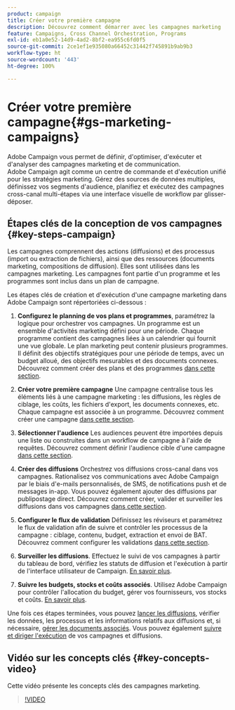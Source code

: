 ```yaml
---
product: campaign
title: Créer votre première campagne
description: Découvrez comment démarrer avec les campagnes marketing
feature: Campaigns, Cross Channel Orchestration, Programs
exl-id: eb1a0e52-14d9-4ad2-8bf2-ea955c6fd0f5
source-git-commit: 2ce1ef1e935080a66452c31442f745891b9ab9b3
workflow-type: ht
source-wordcount: '443'
ht-degree: 100%

---
```


# Créer votre première campagne{#gs-marketing-campaigns}

Adobe Campaign vous permet de définir, d&#39;optimiser, d&#39;exécuter et d&#39;analyser des campagnes marketing et de communication. Adobe Campaign agit comme un centre de commande et d&#39;exécution unifié pour les stratégies marketing. Gérez des sources de données multiples, définissez vos segments d&#39;audience, planifiez et exécutez des campagnes cross-canal multi-étapes via une interface visuelle de workflow par glisser-déposer.


<!--In addition, the **Marketing Resource Management (MRM)** module lets you control marketing actions in a collaborative mode by providing complete management and real-time tracking of the tasks, budgets and marketing resources involved. The Marketing Resource Management lets you optimize and regulate the management of internal and external processes, resources and marketing campaigns, as well as third party relations (agencies, printers, etc.). For more on this, refer to [this section](about-marketing-resource-management.md).

>[!NOTE]
>
>Capabilities related to population targeting, message personalization and message delivery on the various channels are detailed in [this section](../../delivery/using/steps-about-delivery-creation-steps.md).-->


## Étapes clés de la conception de vos campagnes {#key-steps-campaign}

Les campagnes comprennent des actions (diffusions) et des processus (import ou extraction de fichiers), ainsi que des ressources (documents marketing, compositions de diffusion). Elles sont utilisées dans les campagnes marketing. Les campagnes font partie d&#39;un programme et les programmes sont inclus dans un plan de campagne.

Les étapes clés de création et d&#39;exécution d&#39;une campagne marketing dans Adobe Campaign sont répertoriées ci-dessous :

1. **Configurez le planning de vos plans et programmes**, paramétrez la logique pour orchestrer vos campagnes.
Un programme est un ensemble d&#39;activités marketing défini pour une période. Chaque programme contient des campagnes liées à un calendrier qui fournit une vue globale. Le plan marketing peut contenir plusieurs programmes. Il définit des objectifs stratégiques pour une période de temps, avec un budget alloué, des objectifs mesurables et des documents connexes. Découvrez comment créer des plans et des programmes [dans cette section](marketing-campaign-create.md#create-plan-and-program).

1. **Créer votre première campagne**
Une campagne centralise tous les éléments liés à une campagne marketing : les diffusions, les règles de ciblage, les coûts, les fichiers d&#39;export, les documents connexes, etc. Chaque campagne est associée à un programme. Découvrez comment créer une campagne [dans cette section](marketing-campaign-create.md#create-a-campaign).

1. **Sélectionner l&#39;audience**
Les audiences peuvent être importées depuis une liste ou construites dans un workflow de campagne à l&#39;aide de requêtes. Découvrez comment définir l&#39;audience cible d&#39;une campagne [dans cette section](marketing-campaign-target.md#select-the-target-population).

1. **Créer des diffusions**
Orchestrez vos diffusions cross-canal dans vos campagnes. Rationalisez vos communications avec Adobe Campaign par le biais d&#39;e-mails personnalisés, de SMS, de notifications push et de messages in-app. Vous pouvez également ajouter des diffusions par publipostage direct. Découvrez comment créer, valider et surveiller les diffusions dans vos campagnes [dans cette section](marketing-campaign-deliveries.md).

1. **Configurer le flux de validation**
Définissez les réviseurs et paramétrez le flux de validation afin de suivre et contrôler les processus de la campagne : ciblage, contenu, budget, extraction et envoi de BAT. Découvrez comment configurer les validations [dans cette section](marketing-campaign-approval.md).

1. **Surveiller les diffusions**.
Effectuez le suivi de vos campagnes à partir du tableau de bord, vérifiez les statuts de diffusion et l&#39;exécution à partir de l&#39;interface utilisateur de Campaign. [En savoir plus](marketing-campaign-monitoring.md).

1. **Suivre les budgets, stocks et coûts associés**.
Utilisez Adobe Campaign pour contrôler l&#39;allocation du budget, gérer vos fournisseurs, vos stocks et coûts. [En savoir plus](providers--stocks-and-budgets.md#create-service-providers-and-their-cost-structures).

Une fois ces étapes terminées, vous pouvez [lancer les diffusions](marketing-campaign-deliveries.md#start-a-delivery), vérifier les données, les processus et les informations relatifs aux diffusions et, si nécessaire, [gérer les documents associés](marketing-campaign-deliveries.md#manage-associated-documents). Vous pouvez également [suivre et diriger l&#39;exécution](marketing-campaign-monitoring.md) de vos campagnes et diffusions.


## Vidéo sur les concepts clés {#key-concepts-video}

Cette vidéo présente les concepts clés des campagnes marketing.

>[!VIDEO](https://video.tv.adobe.com/v/35131?quality=12)
